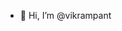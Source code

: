 - 👋 Hi, I’m @vikrampant

<!---
vikrampant/vikrampant is a ✨ special ✨ repository because its `README.md` (this file) appears on your GitHub profile.
You can click the Preview link to take a look at your changes.
--->
